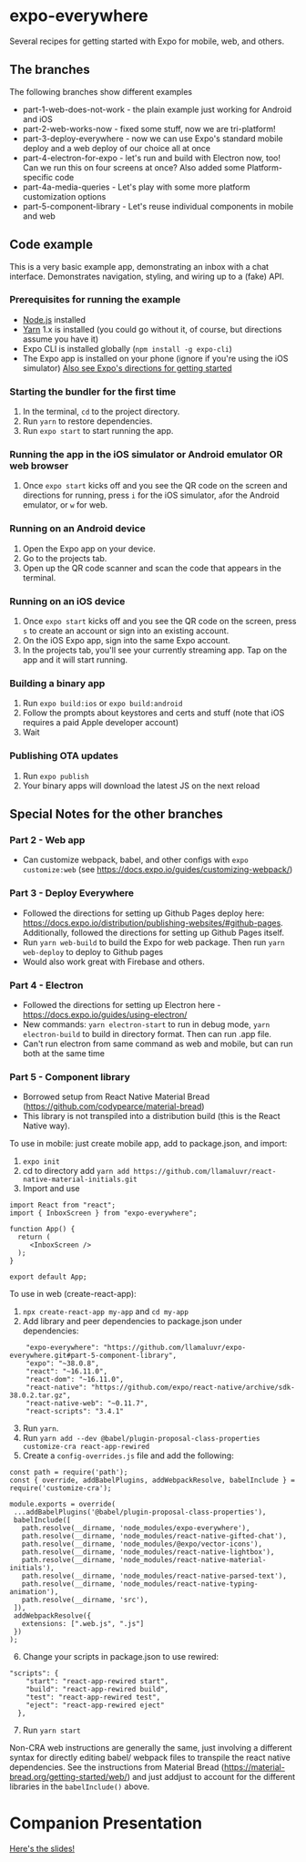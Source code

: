 # expo-everywhere
Several recipes for getting started with Expo for mobile, web, and others.

## The branches
The following branches show different examples
* part-1-web-does-not-work - the plain example just working for Android and iOS
* part-2-web-works-now - fixed some stuff, now we are tri-platform!
* part-3-deploy-everywhere - now we can use Expo's standard mobile deploy and a web deploy of our choice all at once
* part-4-electron-for-expo - let's run and build with Electron now, too! Can we run this on four screens at once? Also added some Platform-specific code
* part-4a-media-queries - Let's play with some more platform customization options
* part-5-component-library - Let's reuse individual components in mobile and web

## Code example
This is a very basic example app, demonstrating an inbox with a chat interface. Demonstrates navigation, styling, and wiring up to a (fake) API.


### Prerequisites for running the example
* [Node.js](https://nodejs.org/en/) installed
* [Yarn](https://yarnpkg.com/en/) 1.x is installed (you could go without it, of course, but directions assume you have it)
* Expo CLI is installed globally (`npm install -g expo-cli`)
* The Expo app is installed on your phone (ignore if you're using the iOS simulator)
[Also see Expo's directions for getting started](https://expo.io/learn)

### Starting the bundler for the first time
1. In the terminal, `cd` to the project directory.
2. Run `yarn` to restore dependencies.
3. Run `expo start` to start running the app.

### Running the app in the iOS simulator or Android emulator OR web browser
1. Once `expo start` kicks off and you see the QR code on the screen and directions for running, press `i` for the iOS simulator, `a`for the Android emulator, or `w` for web.

### Running on an Android device
1. Open the Expo app on your device.
2. Go to the projects tab.
3. Open up the QR code scanner and scan the code that appears in the terminal.

### Running on an iOS device
1. Once `expo start` kicks off and you see the QR code on the screen, press `s` to create an account or sign into an existing account.
2. On the iOS Expo app, sign into the same Expo account.
3. In the projects tab, you'll see your currently streaming app. Tap on the app and it will start running.

### Building a binary app
1. Run `expo build:ios` or `expo build:android`
2. Follow the prompts about keystores and certs and stuff (note that iOS requires a paid Apple developer account)
3. Wait

### Publishing OTA updates
1. Run `expo publish`
2. Your binary apps will download the latest JS on the next reload

## Special Notes for the other branches

### Part 2 - Web app

* Can customize webpack, babel, and other configs with `expo customize:web` (see https://docs.expo.io/guides/customizing-webpack/)

### Part 3 - Deploy Everywhere

* Followed the directions for setting up Github Pages deploy here: https://docs.expo.io/distribution/publishing-websites/#github-pages. Additionally, followed the directions for setting up Github Pages itself.
* Run `yarn web-build` to build the Expo for web package. Then run `yarn web-deploy` to deploy to Github pages
* Would also work great with Firebase and others.

### Part 4 - Electron

* Followed the directions for setting up Electron here - https://docs.expo.io/guides/using-electron/
* New commands: `yarn electron-start` to run in debug mode, `yarn electron-build` to build in directory format. Then can run .app file.
* Can't run electron from same command as web and mobile, but can run both at the same time

### Part 5 - Component library

* Borrowed setup from React Native Material Bread (https://github.com/codypearce/material-bread)
* This library is not transpiled into a distribution build (this is the React Native way).

To use in mobile: just create mobile app, add to package.json, and import:
1. `expo init`
2. cd to directory add `yarn add https://github.com/llamaluvr/react-native-material-initials.git`
3. Import and use
```
import React from "react";
import { InboxScreen } from "expo-everywhere";

function App() {
  return (
     <InboxScreen />
  );
}

export default App;
```

To use in web (create-react-app):
1. `npx create-react-app my-app` and `cd my-app`
2. Add library and peer dependencies to package.json under dependencies:
```
    "expo-everywhere": "https://github.com/llamaluvr/expo-everywhere.git#part-5-component-library",
    "expo": "~38.0.8",
    "react": "~16.11.0",
    "react-dom": "~16.11.0",
    "react-native": "https://github.com/expo/react-native/archive/sdk-38.0.2.tar.gz",
    "react-native-web": "~0.11.7",
    "react-scripts": "3.4.1"
 ```
 3. Run `yarn`.
 4. Run `yarn add --dev @babel/plugin-proposal-class-properties customize-cra react-app-rewired`
 5. Create a `config-overrides.js` file and add the following:
 ```
 const path = require('path');
const { override, addBabelPlugins, addWebpackResolve, babelInclude } = require('customize-cra');

module.exports = override(
  ...addBabelPlugins('@babel/plugin-proposal-class-properties'),
  babelInclude([
    path.resolve(__dirname, 'node_modules/expo-everywhere'),
    path.resolve(__dirname, 'node_modules/react-native-gifted-chat'),
    path.resolve(__dirname, 'node_modules/@expo/vector-icons'),
    path.resolve(__dirname, 'node_modules/react-native-lightbox'),
    path.resolve(__dirname, 'node_modules/react-native-material-initials'),
    path.resolve(__dirname, 'node_modules/react-native-parsed-text'),
    path.resolve(__dirname, 'node_modules/react-native-typing-animation'),
    path.resolve(__dirname, 'src'),
  ]),
  addWebpackResolve({
    extensions: [".web.js", ".js"]
  })
);
```
6. Change your scripts in package.json to use rewired:
```
"scripts": {
    "start": "react-app-rewired start",
    "build": "react-app-rewired build",
    "test": "react-app-rewired test",
    "eject": "react-app-rewired eject"
  },
```
7. Run `yarn start`

Non-CRA web instructions are generally the same, just involving a different syntax for directly editing babel/ webpack files to transpile the react native dependencies. See the instructions from Material Bread (https://material-bread.org/getting-started/web/) and just addjust to account for the different libraries in the `babelInclude()` above.

# Companion Presentation

[Here's the slides!](https://docs.google.com/presentation/d/1DvLeKXz8puvmfjF1yFK06wfg2iv5GHGLTdtPhGh6U_w/edit?usp=sharing)
